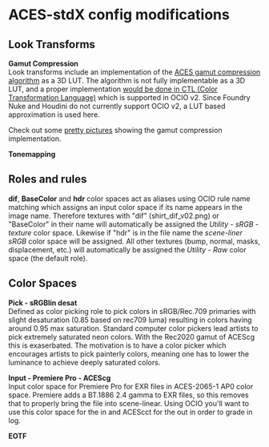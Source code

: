 <h1>ACES-stdX config modifications</h1>
<h2>Look Transforms</h2>
<b>Gamut Compression</b><br> 
Look transforms include an implementation of the <a href="https://github.com/ampas/aces-vwg-gamut-mapping-2020">ACES gamut compression algorithm</a> as a 3D LUT. The algorithm is not fully implementable as a 3D LUT, and a proper implementation <a href="https://github.com/AcademySoftwareFoundation/OpenColorIO-Config-ACES/releases/tag/v0.1.1">would be done in CTL (Color Transformation Language)</a> which is supported in OCIO v2. Since Foundry Nuke and Houdini do not currently support OCIO v2, a LUT based approximation is used here.<p>
  
  Check out some <a href="https://github.com/sharktacos/OpenColorIO-configs/blob/main/docs/gamut.md">pretty pictures</a> showing the gamut compression implementation.<p>

<b>Tonemapping</b><br> 
  
<h2>Roles and rules</h2>
<b>dif</b>, <b>BaseColor</b> and <b>hdr</b> color spaces act as aliases using OCIO rule name matching which assigns an input color space if its name appears in the image name. Therefore textures with "dif" (shirt_dif_v02.png) or "BaseColor" in their name will automatically be assigned the <i>Utility - sRGB - texture</i> color space. Likewise if "hdr" is in the file name the <i>scene-liner sRGB</i> color space will be assigned. All other textures (bump, normal, masks, displacement, etc.) will automatically be assigned the <i>Utility - Raw</i> color space (the default role).<p> 
  
<h2>Color Spaces</h2>
<b>Pick - sRGBlin desat</b><br> 
Defined as color picking role to pick colors in sRGB/Rec.709 primaries with slight desaturation (0.85 based on rec709 luma) resulting in colors having around 0.95 max saturation. Standard computer color pickers lead artists to pick extremely saturated neon colors. With the Rec2020 gamut of ACEScg this is exaserbated. The motivation is to have a color picker which encourages artists to pick painterly colors, meaning one has to lower the luminance to achieve deeply saturated colors.<p>

<b>Input - Premiere Pro - ACEScg</b><br>
Input color space for Premiere Pro for EXR files in ACES-2065-1 AP0 color space. Premiere adds a BT.1886 2.4 gamma to EXR files, so this removes that to properly bring the file into scene-linear. Using OCIO you'll want to use this color space for the in and ACEScct for the out in order to grade in log.  

<b>EOTF</b><br>
  



